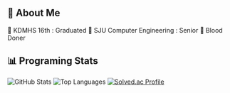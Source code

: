 ## 🚀 About Me
🔹 KDMHS 16th : Graduated
🔹 SJU Computer Engineering : Senior
🔹 Blood Doner

## 📊 Programing Stats
![GitHub Stats](https://github-readme-stats.vercel.app/api?username=gdj0208&show_icons=true&theme=radical)
![Top Languages](https://github-readme-stats.vercel.app/api/top-langs/?username=gdj0208e&layout=compact&theme=radical)
[![Solved.ac Profile](http://mazassumnida.wtf/api/generate_badge?boj=gdj0208)](https://solved.ac/gdj0208)
